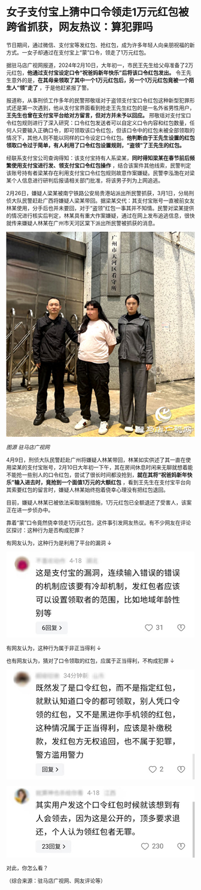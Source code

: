 # 女子支付宝上猜中口令领走1万元红包被跨省抓获，网友热议：算犯罪吗

节日期间，通过微信、支付宝等发红包、抢红包，成为许多年轻人向亲朋祝福的新方式。一女子却通过在支付宝上“蒙”口令，领走了1万元红包。

据驻马店广视网报道，2024年2月10日，大年初一，市民王先生给父母准备了2万元红包，**他通过支付宝设定口令“祝爸妈新年快乐”后将该口令红包发出。**
令王先生意外的是，**在其母亲领取了其中一个1万元红包后，另一个1万元红包竟被一个陌生人“领”走了** ，于是他赶紧报了警。

报道称，从事刑侦工作多年的民警邢敬瑶对于盗领支付宝口令红包这种新型犯罪形式还是第一次遇到，他从支付宝界面看到抢走王先生红包的是一名外省男性用户，**王先生也曾在支付宝平台给对方留言，但对方并未予以回应。**
邢敬瑶对支付宝口令红包规则进行了深入研究：口令红包发送者可以自定义口令内容和红包数量，任何人只要输入正确口令，即可领取该口令红包，但该口令中的红包未被全部领取的情况下，其他人则不能以同样的口令设定口令红包。**他判断由于王先生设置的红包领取口令过于简单，有人利用了口令红包设置规则，“盗领”了王先生的红包。**

经联系支付宝公司查询得知：该支付宝持有人系梁某，**同时得知梁某在春节前后频繁使用支付宝进行发、领支付宝口令红包操作**
，结合该案件其他线索，民警判定该账号持有者梁某存在利用支付宝口令红包规则故意作案嫌疑。民警李泓渤在对梁某个人信息进行研判后报请相关部门批准，将该男子列为上网追逃。

2月26日，嫌疑人梁某被南宁铁路公安局贵港站派出所民警抓获，3月1日，分局刑侦大队民警赶赴广西将嫌疑人梁某带回。据梁某交代：其支付宝账号一直被前女友林某使用，分手后也并未要回，对于“盗领”红包一事其并不知情。民警对梁某提供的情况进行核实后判定，林某具有重大作案嫌疑，通过在网上发布追逃信息，很快就传来嫌疑人林某在广州市天河区棠下派出所民警被抓获的消息。

![5de65729363ef4334072e4385f05c7fb.jpg](https://raw.githubusercontent.com/qqhsx/qqnews_image/main/2024/04/19/女子支付宝上猜中口令领走1万元红包被跨省抓获，网友热议：算犯罪吗/5de65729363ef4334072e4385f05c7fb.jpg)

_图源 驻马店广视网_

4月9日，刑侦大队民警赶赴广州将嫌疑人林某带回，林某如实供述了其一直在使用梁某的支付宝账号，2月10日大年初一下午，其在房间休息时闲来无聊就想着能不能抢一些别人的口令红包，尝试了很长时间都没抢到，**就在其将“祝爸妈新年快乐”输入进去时，竟抢到一个面值1万元的大额红包**
，看到王先生在支付宝平台向其索要红包的留言时，嫌疑人林某始终抱着侥幸心理没有把红包退回。

目前，嫌疑人林某已被依法采取强制措施，1万元红包已全额退还了受害人，该案正在进一步侦办中。

靠着“蒙”口令竟然侥幸领走1万元红包，这件事引发网友热议。有不少网友在评论区探讨：这种行为是否构成犯罪？

有网友认为，这种行为是利用了平台的漏洞 ↓

![668031e6bb9b53e3e8c2e7267d3cea4d.jpg](https://raw.githubusercontent.com/qqhsx/qqnews_image/main/2024/04/19/女子支付宝上猜中口令领走1万元红包被跨省抓获，网友热议：算犯罪吗/668031e6bb9b53e3e8c2e7267d3cea4d.jpg)

有网友认为，这种行为属于非正当得利 ↓

也有网友认为，猜对了口令领取的红包，应属于正当得利，不构成犯罪 ↓

![dac55a2443709f6c315a6d32de3e2eca.jpg](https://raw.githubusercontent.com/qqhsx/qqnews_image/main/2024/04/19/女子支付宝上猜中口令领走1万元红包被跨省抓获，网友热议：算犯罪吗/dac55a2443709f6c315a6d32de3e2eca.jpg)

![cc246806eae1d5cbe8b731f3cd120b64.jpg](https://raw.githubusercontent.com/qqhsx/qqnews_image/main/2024/04/19/女子支付宝上猜中口令领走1万元红包被跨省抓获，网友热议：算犯罪吗/cc246806eae1d5cbe8b731f3cd120b64.jpg)

对此，你怎么看？

（综合来源：驻马店广视网、网友评论等）

